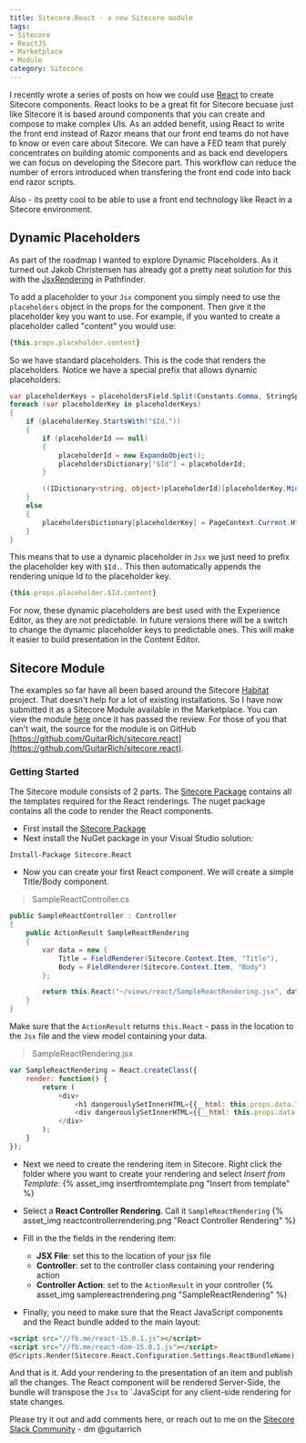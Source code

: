 ```yaml
---
title: Sitecore.React - a new Sitecore module
tags:
- Sitecore
- ReactJS
- Marketplace
- Module
category: Sitecore
---
```

I recently wrote a series of posts on how we could use [React]() to create Sitecore components. React looks to be a great fit for Sitecore becuase just like Sitecore it is based around components that you can create and compose to make complex UIs. As an added benefit, using React to write the front end instead of Razor means that our front end teams do not have to know or even care about Sitecore. We can have a FED team that purely concentrates on building atomic components and as back end developers we can focus on developing the Sitecore part. This workflow can reduce the number of errors introduced when transfering the front end code into back end razor scripts.

Also - its pretty cool to be able to use a front end technology like React in a Sitecore environment.

## Dynamic Placeholders
As part of the roadmap I wanted to explore Dynamic Placeholders. As it turned out Jakob Christensen has already got a pretty neat solution for this with the [JsxRendering](https://github.com/JakobChristensen/Sitecore.Pathfinder/blob/master/src/Features/Sitecore.Pathfinder.React/Jsx/JsxRenderer.cs) in Pathfinder.

To add a placeholder to your `Jsx` component you simply need to use the `placeholders` object in the props for the component. Then give it the placeholder key you want to use. For example, if you wanted to create a placeholder called "content" you would use:

```javascript
{this.props.placeholder.content} 
```

So we have standard placeholders. This is the code that renders the placeholders. Notice we have a special prefix that allows dynamic placeholders:

```csharp
var placeholderKeys = placeholdersField.Split(Constants.Comma, StringSplitOptions.RemoveEmptyEntries).Select(p => p.Trim()).ToList();
foreach (var placeholderKey in placeholderKeys)
{
    if (placeholderKey.StartsWith("$Id."))
    {
        if (placeholderId == null)
        {
            placeholderId = new ExpandoObject();
            placeholdersDictionary["$Id"] = placeholderId;
        }

        ((IDictionary<string, object>)placeholderId)[placeholderKey.Mid(3)] = PageContext.Current.HtmlHelper.Sitecore().Placeholder(controlId + placeholderKey.Mid(3)).ToString();
    }
    else
    {
        placeholdersDictionary[placeholderKey] = PageContext.Current.HtmlHelper.Sitecore().Placeholder(placeholderKey).ToString();
    }
}
```

This means that to use a dynamic placeholder in `Jsx` we just need to prefix the placeholder key with `$Id.`. This then automatically appends the rendering unique Id to the placeholder key. 

```javascript
{this.props.placeholder.$Id.content}
```

For now, these dynamic placeholders are best used with the Experience Editor, as they are not predictable. In future versions there will be a switch to change the dynamic placeholder keys to predictable ones. This will make it easier to build presentation in the Content Editor.

## Sitecore Module
The examples so far have all been based around the Sitecore [Habitat](https://github.com/Sitecore/Habitat) project. That doesn't help for a lot of existing installations. So I have now submitted it as a Sitecore Module available in the Marketplace. You can view the module [here](https://marketplace.sitecore.net/Modules/S/SitecoreReact.aspx) once it has passed the review. For those of you that can't wait, the source for the module is on GitHub [https://github.com/GuitarRich/sitecore.react](https://github.com/GuitarRich/sitecore.react).

### Getting Started
The Sitecore module consists of 2 parts. The [Sitecore Package](https://github.com/GuitarRich/sitecore.react/raw/master/build/Sitecore%20Package/SitecoreReact-1.0.0.zip) contains all the templates required for the React renderings. The nuget package contains all the code to render the React components.

* First install the [Sitecore Package](https://github.com/GuitarRich/sitecore.react/raw/master/build/Sitecore%20Package/SitecoreReact-1.0.0.zip)
* Next install the NuGet package in your Visual Studio solution:
```
Install-Package Sitecore.React
```
* Now you can create your first React component. We will create a simple Title/Body component.

> SampleReactController.cs
```csharp
public SampleReactController : Controller 
{
    public ActionResult SampleReactRendering 
    {
        var data = new {
            Title = FieldRenderer(Sitecore.Context.Item, "Title"),
            Body = FieldRenderer(Sitecore.Context.Item, "Body")
        };

        return this.React("~/views/react/SampleReactRendering.jsx", data);
    }
}
```

Make sure that the `ActionResult` returns `this.React` - pass in the location to the `Jsx` file and the view model containing your data.


> SampleReactRendering.jsx
```javascript
var SampleReactRendering = React.createClass({
    render: function() {
        return (
            <div>
                <h1 dangerouslySetInnerHTML={{__html: this.props.data.Title}}></h1>
                <div dangerouslySetInnerHTML={{__html: this.props.data.Body}}></div>
            </div>
        );
    }
});
```

* Next we need to create the rendering item in Sitecore. Right click the folder where you want to create your rendering and select *Insert from Template*:
{% asset_img insertfromtemplate.png "Insert from template" %}

* Select a **React Controller Rendering**. Call it `SampleReactRendering`
{% asset_img reactcontrollerrendering.png "React Controller Rendering" %}

* Fill in the the fields in the rendering item:
    - **JSX File**: set this to the location of your jsx file
    - **Controller**: set to the controller class containing your rendering action
    - **Controller Action**: set to the `ActionResult` in your controller
{% asset_img samplereactrendering.png "SampleReactRendering" %}

* Finally, you need to make sure that the React JavaScript components and the React bundle added to the main layout:

```html
<script src="//fb.me/react-15.0.1.js"></script>
<script src="//fb.me/react-dom-15.0.1.js"></script>
@Scripts.Render(Sitecore.React.Configuration.Settings.ReactBundleName)
``` 

And that is it. Add your rendering to the presentation of an item and publish all the changes. The React component will be rendered Server-Side, the bundle will transpose the `Jsx` to `JavaScipt for any client-side rendering for state changes.

Please try it out and add comments here, or reach out to me on the [Sitecore Slack Community](http://sitecorechat.slack.com) - dm @guitarrich